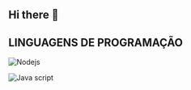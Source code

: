 ## Hi there 👋

## LINGUAGENS DE PROGRAMAÇÃO

![Nodejs](https://img.shields.io/badge/Node.js-43853D?style=for-the-badge&logo=node.js&logoColor=black)

![Java script](https://img.shields.io/badge/JavaScript-F7DF1E?style=for-the-badge&logo=javascript&logoColor=black)
